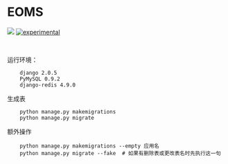 <h1>EOMS</h1>   

[![](https://travis-ci.org/Alamofire/Alamofire.svg?branch=master)](https://travis-ci.org/Asa6/EOMS)
[![experimental](http://badges.github.io/stability-badges/dist/experimental.svg)](http://github.com/badges/stability-badges)


<br />

运行环境： 


        django 2.0.5 
        PyMySQL 0.9.2
        django-redis 4.9.0




生成表

        python manage.py makemigrations
        python manage.py migrate


额外操作

        python manage.py makemigrations --empty 应用名
        python manage.py migrate --fake  # 如果有删除表或更改表名时先执行这一句


